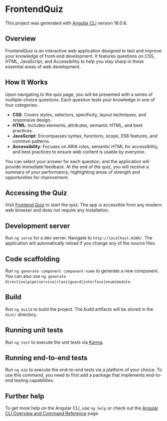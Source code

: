 # FrontendQuiz

This project was generated with [Angular CLI](https://github.com/angular/angular-cli) version 18.0.6.

## Overview

FrontendQuiz is an interactive web application designed to test and improve your knowledge of front-end development. It features questions on CSS, HTML, JavaScript, and Accessibility to help you stay sharp in these essential areas of web development.

## How It Works

Upon navigating to the quiz page, you will be presented with a series of multiple-choice questions. Each question tests your knowledge in one of four categories:

- **CSS**: Covers styles, selectors, specificity, layout techniques, and responsive design.
- **HTML**: Includes elements, attributes, semantic HTML, and best practices.
- **JavaScript**: Encompasses syntax, functions, scope, ES6 features, and common patterns.
- **Accessibility**: Focuses on ARIA roles, semantic HTML for accessibility, and best practices to ensure web content is usable by everyone.

You can select your answer for each question, and the application will provide immediate feedback. At the end of the quiz, you will receive a summary of your performance, highlighting areas of strength and opportunities for improvement.

## Accessing the Quiz

Visit [Frontend Quiz](https://frontendquizmoses.netlify.app/home) to start the quiz. The app is accessible from any modern web browser and does not require any installation.

## Development server

Run `ng serve` for a dev server. Navigate to `http://localhost:4200/`. The application will automatically reload if you change any of the source files.

## Code scaffolding

Run `ng generate component component-name` to generate a new component. You can also use `ng generate directive|pipe|service|class|guard|interface|enum|module`.

## Build

Run `ng build` to build the project. The build artifacts will be stored in the `dist/` directory.

## Running unit tests

Run `ng test` to execute the unit tests via [Karma](https://karma-runner.github.io).

## Running end-to-end tests

Run `ng e2e` to execute the end-to-end tests via a platform of your choice. To use this command, you need to first add a package that implements end-to-end testing capabilities.

## Further help

To get more help on the Angular CLI, use `ng help` or check out the [Angular CLI Overview and Command Reference](https://angular.dev/tools/cli) page.
